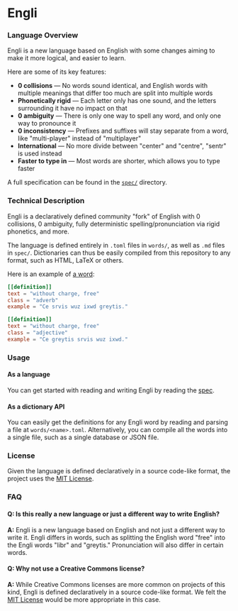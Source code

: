 # Engli

### Language Overview

Engli is a new language based on English with some changes aiming to make it more logical, and easier to learn.

Here are some of its key features:

- **0 collisions** — No words sound identical, and English words with multiple meanings that differ too much are split into multiple words
- **Phonetically rigid** — Each letter only has one sound, and the letters surrounding it have no impact on that
- **0 ambiguity** — There is only one way to spell any word, and only one way to pronounce it
- **0 inconsistency** — Prefixes and suffixes will stay separate from a word, like "multi-player" instead of "multiplayer"
- **International** — No more divide between "center" and "centre", "sentr" is used instead
- **Faster to type in** — Most words are shorter, which allows you to type faster

A full specification can be found in the [`spec/`](./spec/) directory.

### Technical Description

Engli is a declaratively defined community "fork" of English with 0 collisions, 0 ambiguity, fully deterministic spelling/pronunciation via rigid phonetics, and more.

The language is defined entirely in `.toml` files in `words/`, as well as `.md` files in `spec/`. Dictionaries can thus be easily compiled from this repository to any format, such as HTML, LaTeX or others.

Here is an example of [a word](./words/ryl.toml):

```toml
[[definition]]
text = "without charge, free"
class = "adverb"
example = "Ce srvis wuz ixwd greytis."

[[definition]]
text = "without charge, free"
class = "adjective"
example = "Ce greytis srvis wuz ixwd."
```

### Usage

#### As a language

You can get started with reading and writing Engli by reading the [spec](./spec/).

#### As a dictionary API

You can easily get the definitions for any Engli word by reading and parsing a file at `words/<name>.toml`. Alternatively, you can compile all the words into a single file, such as a single database or JSON file.

### License

Given the language is defined declaratively in a source code-like format, the project uses the [MIT License](./LICENSE.md).

### FAQ

#### Q: Is this really a new language or just a different way to write English?

**A:** Engli is a new language based on English and not just a different way to write it. Engli differs in words, such as splitting the English word "free" into the Engli words "libr" and "greytis." Pronunciation will also differ in certain words.

#### Q: Why not use a Creative Commons license?

**A:** While Creative Commons licenses are more common on projects of this kind, Engli is defined declaratively in a source code-like format. We felt the [MIT License](./LICENSE.md) would be more appropriate in this case.